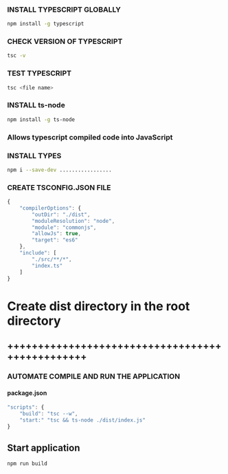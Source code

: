 ### INSTALL TYPESCRIPT GLOBALLY

```sh
npm install -g typescript
```

### CHECK VERSION OF TYPESCRIPT

```sh
tsc -v
```

### TEST TYPESCRIPT

```sh
tsc <file name>
```

### INSTALL ts-node

```sh
npm install -g ts-node
```

### Allows typescript compiled code into JavaScript

### INSTALL TYPES

```sh
npm i --save-dev .................
```

### CREATE TSCONFIG.JSON FILE

```js
{
    "compilerOptions": {
        "outDir": "./dist",
        "moduleResolution": "node",
        "module": "commonjs",
        "allowJs": true,
        "target": "es6"
    },
    "include": [
        "./src/**/*",
        "index.ts"
    ]
}
```

# Create dist directory in the root directory

## ++++++++++++++++++++++++++++++++++++++++++++++++

### AUTOMATE COMPILE AND RUN THE APPLICATION

#### package.json

```js
"scripts": {
    "build": "tsc --w",
    "start:" "tsc && ts-node ./dist/index.js"
}
```

## Start application

```sh
npm run build
```
